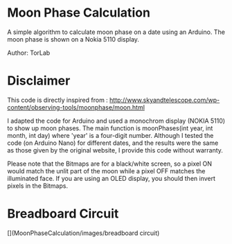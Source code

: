 # Moon Phase Calculation
A simple algorithm to calculate moon phase on a date using an Arduino. The moon phase is shown on a Nokia 5110 display.

Author: TorLab

# Disclaimer

This code is directly inspired from : 
http://www.skyandtelescope.com/wp-content/observing-tools/moonphase/moon.html

I adapted the code for Arduino and used a monochrom display (NOKIA 5110) to show up moon phases.
The main function is moonPhases(int year, int month, int day) where 'year' is a four-digit number.
Although I tested the code (on Arduino Nano) for different dates, and the results were the same 
as those given by the original website, I provide this code without warranty.

Please note that the Bitmaps are for a black/white screen, so a pixel ON would match the unlit 
part of the moon while a pixel OFF matches the illuminated face. If you are using an OLED display, 
you should then invert pixels in the Bitmaps.

# Breadboard Circuit
[](MoonPhaseCalculation/images/breadboard circuit)

